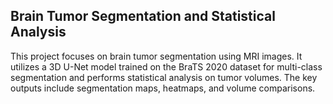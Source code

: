## Brain Tumor Segmentation and Statistical Analysis

This project focuses on brain tumor segmentation using MRI images. It utilizes a 3D U-Net model trained on the BraTS 2020 dataset for multi-class segmentation and performs statistical analysis on tumor volumes. The key outputs include segmentation maps, heatmaps, and volume comparisons.

